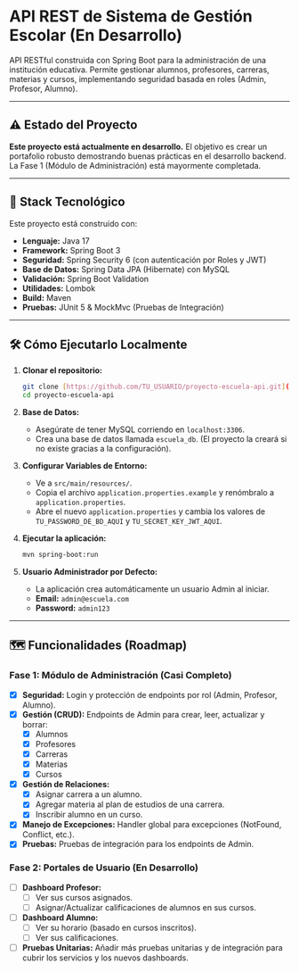 # API REST de Sistema de Gestión Escolar (En Desarrollo)

API RESTful construida con Spring Boot para la administración de una institución educativa. Permite gestionar alumnos, profesores, carreras, materias y cursos, implementando seguridad basada en roles (Admin, Profesor, Alumno).

---

## ⚠️ Estado del Proyecto
**Este proyecto está actualmente en desarrollo.** El objetivo es crear un portafolio robusto demostrando buenas prácticas en el desarrollo backend. La Fase 1 (Módulo de Administración) está mayormente completada.

---

## 🚀 Stack Tecnológico
Este proyecto está construido con:
* **Lenguaje:** Java 17
* **Framework:** Spring Boot 3
* **Seguridad:** Spring Security 6 (con autenticación por Roles y JWT)
* **Base de Datos:** Spring Data JPA (Hibernate) con MySQL
* **Validación:** Spring Boot Validation
* **Utilidades:** Lombok
* **Build:** Maven
* **Pruebas:** JUnit 5 & MockMvc (Pruebas de Integración)

---

## 🛠️ Cómo Ejecutarlo Localmente

1.  **Clonar el repositorio:**
    ```bash
    git clone [https://github.com/TU_USUARIO/proyecto-escuela-api.git](https://github.com/TU_USUARIO/proyecto-escuela-api.git)
    cd proyecto-escuela-api
    ```

2.  **Base de Datos:**
    * Asegúrate de tener MySQL corriendo en `localhost:3306`.
    * Crea una base de datos llamada `escuela_db`. (El proyecto la creará si no existe gracias a la configuración).

3.  **Configurar Variables de Entorno:**
    * Ve a `src/main/resources/`.
    * Copia el archivo `application.properties.example` y renómbralo a `application.properties`.
    * Abre el nuevo `application.properties` y cambia los valores de `TU_PASSWORD_DE_BD_AQUI` y `TU_SECRET_KEY_JWT_AQUI`.

4.  **Ejecutar la aplicación:**
    ```bash
    mvn spring-boot:run
    ```

5.  **Usuario Administrador por Defecto:**
    * La aplicación crea automáticamente un usuario Admin al iniciar.
    * **Email:** `admin@escuela.com`
    * **Password:** `admin123`

---

## 🗺️ Funcionalidades (Roadmap)

### Fase 1: Módulo de Administración (Casi Completo)
- [x] **Seguridad:** Login y protección de endpoints por rol (Admin, Profesor, Alumno).
- [x] **Gestión (CRUD):** Endpoints de Admin para crear, leer, actualizar y borrar:
    - [x] Alumnos
    - [x] Profesores
    - [x] Carreras
    - [x] Materias
    - [x] Cursos
- [x] **Gestión de Relaciones:**
    - [x] Asignar carrera a un alumno.
    - [x] Agregar materia al plan de estudios de una carrera.
    - [x] Inscribir alumno en un curso.
- [x] **Manejo de Excepciones:** Handler global para excepciones (NotFound, Conflict, etc.).
- [x] **Pruebas:** Pruebas de integración para los endpoints de Admin.

### Fase 2: Portales de Usuario (En Desarrollo)
- [ ] **Dashboard Profesor:**
    - [ ] Ver sus cursos asignados.
    - [ ] Asignar/Actualizar calificaciones de alumnos en sus cursos.
- [ ] **Dashboard Alumno:**
    - [ ] Ver su horario (basado en cursos inscritos).
    - [ ] Ver sus calificaciones.
- [ ] **Pruebas Unitarias:** Añadir más pruebas unitarias y de integración para cubrir los servicios y los nuevos dashboards.
